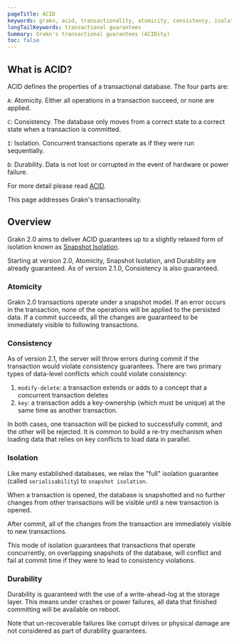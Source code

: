 ```yaml
---
pageTitle: ACID
keywords: grakn, acid, transactionality, atomicity, consistency, isolation, durability 
longTailKeywords: transactional guarantees
Summary: Grakn's transactional guarantees (ACIDity)
toc: false
---
```


## What is ACID?

ACID defines the properties of a transactional database. The four parts are:

`A`: Atomicity. Either all operations in a transaction succeed, or none are applied.

`C`: Consistency. The database only moves from a correct state to a correct state when a transaction is committed.

`I`: Isolation. Concurrent transactions operate as if they were run sequentially.

`D`: Durability. Data is not lost or corrupted in the event of hardware or power failure.


For more detail please read [ACID](https://en.wikipedia.org/wiki/ACID).

This page addresses Grakn's transactionality.

## Overview

Grakn 2.0 aims to deliver ACID guarantees up to a slightly relaxed form of isolation known as [Snapshot Isolation](https://en.wikipedia.org/wiki/Snapshot_isolation).

Starting at version 2.0, Atomicity, Snapshot Isolation, and Durability are already guaranteed. 
As of version 2.1.0, Consistency is also guaranteed.

### Atomicity

Grakn 2.0 transactions operate under a snapshot model. If an error occurs in the transaction, none of the operations will be applied
to the persisted data. If a commit succeeds, all the changes are guaranteed to be immediately visible to following transactions.

### Consistency

As of version 2.1, the server will throw errors during commit if the transaction would violate consistency guarantees.
There are two primary types of data-level conflicts which could violate consistency:

1. `modify-delete`: a transaction extends or adds to a concept that a concurrent transaction deletes
2. `key`: a transaction adds a key-ownership (which must be unique) at the same time as another transaction.

In both cases, one transaction will be picked to successfully commit, and the other will be rejected. It is common
to build a re-try mechanism when loading data that relies on key conflicts to load data in parallel.

### Isolation

Like many established databases, we relax the "full" isolation guarantee (called `serialisability`) to `snapshot isolation`.

When a transaction is opened, the database is snapshotted and no further changes from other transactions will be visible 
until a new transaction is opened.

After commit, all of the changes from the transaction are immediately visible to new transactions.

This mode of isolation guarantees that transactions that operate concurrently, on overlapping snapshots of the database, will
conflict and fail at commit time if they were to lead to consistency violations.

### Durability

Durability is guaranteed with the use of a write-ahead-log at the storage layer. This means under crashes or power failures,
all data that finished committing will be available on reboot.

Note that un-recoverable failures like corrupt drives or physical damage are not considered as part of durability guarantees.
